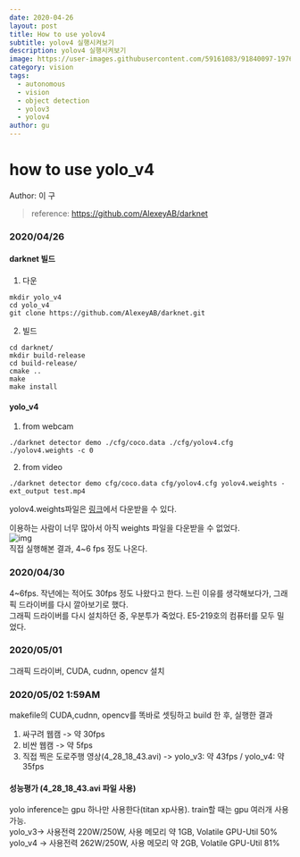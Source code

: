```yaml
---
date: 2020-04-26
layout: post
title: How to use yolov4
subtitle: yolov4 실행시켜보기
description: yolov4 실행시켜보기
image: https://user-images.githubusercontent.com/59161083/91840097-19761600-ec8b-11ea-978f-94a8d6633d56.png
category: vision
tags:
  - autonomous
  - vision
  - object detection
  - yolov3
  - yolov4
author: gu
---
```



# how to use yolo_v4
Author: 이  구
> reference: https://github.com/AlexeyAB/darknet

### 2020/04/26 
#### darknet 빌드

1. 다운
~~~(bash)
mkdir yolo_v4
cd yolo_v4
git clone https://github.com/AlexeyAB/darknet.git
~~~

2. 빌드
~~~(bash)
cd darknet/
mkdir build-release
cd build-release/
cmake ..
make
make install
~~~

#### yolo_v4
1. from webcam
~~~(bash)
./darknet detector demo ./cfg/coco.data ./cfg/yolov4.cfg ./yolov4.weights -c 0
~~~

2. from video
~~~(bash)
./darknet detector demo cfg/coco.data cfg/yolov4.cfg yolov4.weights -ext_output test.mp4
~~~

yolov4.weights파일은 [링크](https://drive.google.com/uc?id=1cewMfusmPjYWbrnuJRuKhPMwRe_b9PaT&export=download)에서 다운받을 수 있다.

이용하는 사람이 너무 많아서 아직 weights 파일을 다운받을 수 없었다.   
![img](https://user-images.githubusercontent.com/59161083/91834463-0b23fc00-ec83-11ea-8566-2cc41cbedb71.png)   
직접 실행해본 결과, 4~6 fps 정도 나온다.   

### 2020/04/30
4~6fps. 작년에는 적어도 30fps 정도 나왔다고 한다. 느린 이유를 생각해보다가, 그래픽 드라이버를 다시 깔아보기로 했다.   
그래픽 드라이버를 다시 설치하던 중, 우분투가 죽었다. E5-219호의 컴퓨터를 모두 밀었다.   

### 2020/05/01
그래픽 드라이버, CUDA, cudnn, opencv 설치

### 2020/05/02 1:59AM
makefile의 CUDA,cudnn, opencv를 똑바로 셋팅하고 build 한 후, 실행한 결과   
1. 싸구려 웹캠 -> 약 30fps   
2. 비싼 웹캠 -> 약 5fps   
3. 직접 찍은 도로주행 영상(4_28_18_43.avi) -> yolo_v3: 약 43fps / yolo_v4: 약 35fps   

#### 성능평가 (4_28_18_43.avi 파일 사용)   
yolo inference는 gpu 하나만 사용한다(titan xp사용). train할 때는 gpu 여러개 사용 가능.   
yolo_v3-> 사용전력 220W/250W, 사용 메모리 약 1GB, Volatile GPU-Util 50%   
yolo_v4 -> 사용전력 262W/250W, 사용 메모리 약 2GB, Volatile GPU-Util 81%   






